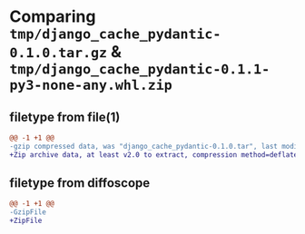 # Comparing `tmp/django_cache_pydantic-0.1.0.tar.gz` & `tmp/django_cache_pydantic-0.1.1-py3-none-any.whl.zip`

## filetype from file(1)

```diff
@@ -1 +1 @@
-gzip compressed data, was "django_cache_pydantic-0.1.0.tar", last modified: Fri May 10 09:27:38 2024, max compression
+Zip archive data, at least v2.0 to extract, compression method=deflate
```

## filetype from diffoscope

```diff
@@ -1 +1 @@
-GzipFile
+ZipFile
```

